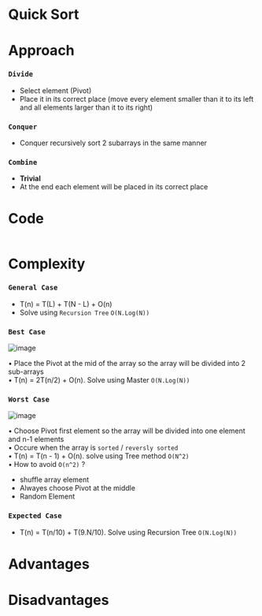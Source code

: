 # Quick Sort

# Approach

### `Divide`
-  Select element (Pivot)
-  Place it in its correct place (move every element smaller than it to its left and all elements larger than it to its right)

### `Conquer`
- Conquer recursively sort 2 subarrays in the same manner 

### `Combine`
- **Trivial**
- At the end each element will be placed in its correct place

# Code
```cpp

```

# Complexity 
### `General Case`
- T(n) = T(L) + T(N - L) + O(n)
- Solve using `Recursion Tree` `O(N.Log(N))`

### `Best Case` 
 ![image](https://user-images.githubusercontent.com/99830416/227734160-7d5e2b7a-abeb-4845-84dc-939d5be2bed2.png)
 
• Place the Pivot at the mid of the array so the array will be divided into 2 sub-arrays<br>
• T(n) = 2T(n/2) + O(n). Solve using Master `O(N.Log(N))`<br>

### `Worst Case` 
![image](https://user-images.githubusercontent.com/99830416/227735453-8d0651fc-cb59-496f-aedc-e0a011c46d7f.png)

• Choose Pivot first element so the array will be divided into one element and n-1 elements<br>
• Occure when the array is `sorted` / `reversly sorted`<br>
• T(n) = T(n - 1) + O(n). solve using Tree method `O(N^2)`<br>
• How to avoid `O(n^2)` ? <br>
  - shuffle array element
  - Alwayes choose Pivot at the middle 
  - Random Element

### `Expected Case` 
- T(n) = T(n/10) + T(9.N/10). Solve using Recursion Tree `O(N.Log(N))`

# Advantages


# Disadvantages


 
